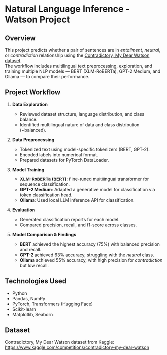 # Natural Language Inference - Watson Project

## Overview
This project predicts whether a pair of sentences are in *entailment*, *neutral*, or *contradiction* relationship using the [Contradictory, My Dear Watson dataset](https://www.kaggle.com/competitions/contradictory-my-dear-watson).  
The workflow includes multilingual text preprocessing, exploration, and training multiple NLP models — BERT (XLM-RoBERTa), GPT-2 Medium, and Ollama — to compare their performance.

## Project Workflow
1. **Data Exploration**  
   - Reviewed dataset structure, language distribution, and class balance.  
   - Identified multilingual nature of data and class distribution (~balanced).

2. **Data Preprocessing**  
   - Tokenized text using model-specific tokenizers (BERT, GPT-2).  
   - Encoded labels into numerical format.  
   - Prepared datasets for PyTorch DataLoader.

3. **Model Training**  
   - **XLM-RoBERTa (BERT)**: Fine-tuned multilingual transformer for sequence classification.  
   - **GPT-2 Medium**: Adapted a generative model for classification via token classification head.  
   - **Ollama**: Used local LLM inference API for classification.

4. **Evaluation**  
   - Generated classification reports for each model.  
   - Compared precision, recall, and f1-score across classes.

5. **Model Comparison & Findings**  
   - **BERT** achieved the highest accuracy (75%) with balanced precision and recall.  
   - **GPT-2** achieved 63% accuracy, struggling with the *neutral* class.  
   - **Ollama** achieved 55% accuracy, with high precision for *contradiction* but low recall.

## Technologies Used
- Python  
- Pandas, NumPy  
- PyTorch, Transformers (Hugging Face)  
- Scikit-learn  
- Matplotlib, Seaborn  

## Dataset
Contradictory, My Dear Watson dataset from Kaggle:  
https://www.kaggle.com/competitions/contradictory-my-dear-watson
